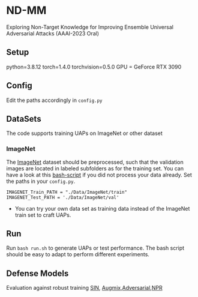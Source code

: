 # ND-MM
Exploring Non-Target Knowledge for Improving Ensemble Universal Adversarial Attacks (AAAI-2023 Oral)
## Setup
python=3.8.12
torch=1.4.0
torchvision=0.5.0
GPU = GeForce RTX 3090
## Config
Edit the paths accordingly in `config.py`
## DataSets
The code supports training UAPs on ImageNet or other dataset
### ImageNet
The [ImageNet](http://www.image-net.org/) dataset should be preprocessed, such that the validation images are located in labeled subfolders as for the training set. You can have a look at this [bash-script](https://raw.githubusercontent.com/soumith/imagenetloader.torch/master/valprep.sh) if you did not process your data already. Set the paths in your `config.py`.
```
IMAGENET_Train_PATH = "./Data/ImageNet/train"
IMAGENET_Test_PATH = './Data/ImageNet/val'
```
* You can try your own data set as training data instead of the ImageNet train set to craft UAPs.
## Run
Run `bash run.sh` to generate UAPs or test performance. The bash script should be easy to adapt to perform different experiments.



## Defense Models
Evaluation against robust training [SIN](https://github.com/rgeirhos/Stylized-ImageNet), [Augmix](https://github.com/google-research/augmix),[Adversarial](https://github.com/microsoft/robust-models-transfer),[NPR](https://github.com/Muzammal-Naseer/NRP)
